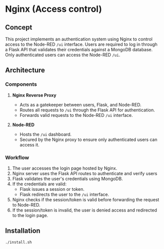 # Nginx (Access control)

## Concept

This project implements an authentication system using Nginx to control access to the Node-RED `/ui` interface. Users are required to log in through a Flask API that validates their credentials against a MongoDB database. Only authenticated users can access the Node-RED `/ui`.

## Architecture

### Components

1. **Nginx Reverse Proxy**  
   - Acts as a gatekeeper between users, Flask, and Node-RED.  
   - Routes all requests to `/ui` through the Flask API for authentication.  
   - Forwards valid requests to the Node-RED `/ui` interface.

3. **Node-RED**  
   - Hosts the `/ui` dashboard.  
   - Secured by the Nginx proxy to ensure only authenticated users can access it.

### Workflow

1. The user accesses the login page hosted by Nginx.
2. Nginx server uses the Flask API routes to authenticate and verify users
2. Flask validates the user's credentials using MongoDB.
3. If the credentials are valid:
   - Flask issues a session or token.
   - Flask redirects the user to the `/ui` interface.
4. Nginx checks if the session/token is valid before forwarding the request to Node-RED.
5. If the session/token is invalid, the user is denied access and redirected to the login page.

## Installation

```bash
./install.sh
```
